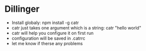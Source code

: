 # Dillinger

- Install globaly: npm install -g catr
- catr just takes one argument which is a string: catr "hello world"
- catr will help you configure it on first run
- configuration will be saved in .catrrc
- let me know if therse any problems
